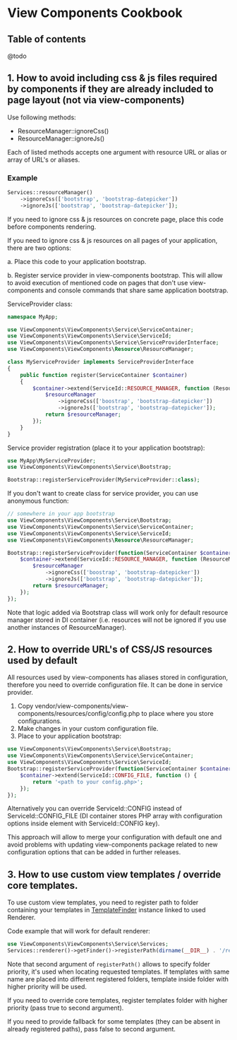 View Components Cookbook
========================
## Table of contents
@todo

## 1. How to avoid including css & js files required by components if they are already included to page layout (not via view-components)

Use following methods:

* ResourceManager::ignoreCss() 
* ResourceManager::ignoreJs()

Each of listed methods accepts one argument with resource URL or alias or array of URL's or aliases. 

### Example
```php
Services::resourceManager()
    ->ignoreCss(['bootstrap', 'bootstrap-datepicker'])
    ->ignoreJs(['bootstrap', 'bootstrap-datepicker']);
```

If you need to ignore css & js resources on concrete page, place this code before components rendering.

If you need to ignore css & js resources on all pages of your application, there are two options:

a. Place this code to your application bootstrap.

b. Register service provider in view-components bootstrap. This will allow to avoid execution of mentioned code on pages that don't use view-components and console commands that share same application bootstrap.


ServiceProvider class:

```php
namespace MyApp;

use ViewComponents\ViewComponents\Service\ServiceContainer;
use ViewComponents\ViewComponents\Service\ServiceId;
use ViewComponents\ViewComponents\Service\ServiceProviderInterface;
use ViewComponents\ViewComponents\Resource\ResourceManager;

class MyServiceProvider implements ServiceProviderInterface
{
    public function register(ServiceContainer $container)
    {
        $container->extend(ServiceId::RESOURCE_MANAGER, function (ResourceManager $resourceManager) {
            $resourceManager
                ->ignoreCss(['boostrap', 'bootstrap-datepicker'])
                ->ignoreJs(['bootstrap', 'bootstrap-datepicker']);
            return $resourceManager;
        });
    }
}
```

Service provider registration (place it to your application bootstrap):

```php
use MyApp\MyServiceProvider;
use ViewComponents\ViewComponents\Service\Bootstrap;

Bootstrap::registerServiceProvider(MyServiceProvider::class);

```

If you don't want to create class for service provider, you can use anonymous function:


```php
// somewhere in your app bootstrap
use ViewComponents\ViewComponents\Service\Bootstrap;
use ViewComponents\ViewComponents\Service\ServiceContainer;
use ViewComponents\ViewComponents\Service\ServiceId;
use ViewComponents\ViewComponents\Resource\ResourceManager;

Bootstrap::registerServiceProvider(function(ServiceContainer $container) {
    $container->extend(ServiceId::RESOURCE_MANAGER, function (ResourceManager $resourceManager) {
        $resourceManager
            ->ignoreCss(['boostrap', 'bootstrap-datepicker'])
            ->ignoreJs(['bootstrap', 'bootstrap-datepicker']);
        return $resourceManager;
    });
});

```

Note that logic added via Bootstrap class will work only for default resource manager stored in DI container (i.e. resources will not be ignored if you use another instances of ResourceManager).


## 2. How to override URL's of CSS/JS resources used by default

All resources used by view-components has aliases stored in configuration, therefore you need to override configuration file.
It can be done in service provider.

1. Copy vendor/view-components/view-components/resources/config/config.php to place where you store configurations.
2. Make changes in your custom configuration file.
3. Place to your application bootstrap:
```php
use ViewComponents\ViewComponents\Service\Bootstrap;
use ViewComponents\ViewComponents\Service\ServiceContainer;
use ViewComponents\ViewComponents\Service\ServiceId;
Bootstrap::registerServiceProvider(function(ServiceContainer $container) {
    $container->extend(ServiceId::CONFIG_FILE, function () {
        return '<path to your config.php>';
    });
});
```

Alternatively you can override ServiceId::CONFIG instead of ServiceId::CONFIG_FILE
(DI container stores PHP array with configuration options inside element with ServiceId::CONFIG key).

This approach will allow to merge your configuration with default one 
and avoid problems with updating view-components package related to new configuration options that can be added in further releases.

## 3. How to use custom view templates / override core templates.

To use custom view templates, you need to register path to folder containing your templates in [TemplateFinder](https://github.com/view-components/view-components/blob/master/src/Rendering/TemplateFinder.php) instance linked to used Renderer.

Code example that will work for default renderer:

```php
use ViewComponents\ViewComponents\Service\Services;
Services::renderer()->getFinder()->registerPath(dirname(__DIR__) . '/resources/views', $highPriority = true);

```
Note that second argument of `registerPath()` allows to specify folder priority, it's used when locating requested templates.
If templates with same name are placed into different registered folders, template inside folder with higher priority will be used.

If you need to override core templates, register templates folder with higher priority (pass true to second argument).

If you need to provide fallback for some templates (they can be absent in already registered paths), pass false to second argument.



